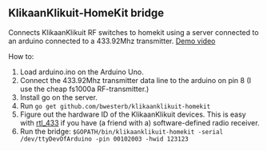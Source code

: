 KlikaanKlikuit-HomeKit bridge
-----------------------------

Connects KlikaanKlikuit RF switches to homekit using a server
connected to an arduino connected to a 433.92Mhz transmitter.
[Demo video](https://www.youtube.com/edit?o=U&video_id=mdhz_0Kp_ns)

How to:

 1. Load arduino.ino on the Arduino Uno.
 2. Connect the 433.92Mhz transmitter data line to the arduino on pin 8
    (I use the cheap fs1000a RF-transmitter.)
 3. Install go on the server.
 4. Run `go get github.com/bwesterb/klikaanklikuit-homekit`
 5. Figure out the hardware ID of the KlikaanKlikuit devices.  This is easy
    with [rtl_433](https://github.com/merbanan/rtl_433) if
    you have (a friend with a) software-defined radio receiver.
 6. Run the bridge: `$GOPATH/bin/klikaanklikuit-homekit -serial /dev/ttyDevOfArduino -pin 00102003 -hwid 123123`
